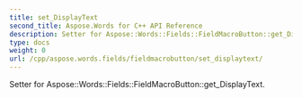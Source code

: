 ```yaml
---
title: set_DisplayText
second_title: Aspose.Words for C++ API Reference
description: Setter for Aspose::Words::Fields::FieldMacroButton::get_DisplayText. 
type: docs
weight: 0
url: /cpp/aspose.words.fields/fieldmacrobutton/set_displaytext/
---
```


Setter for Aspose::Words::Fields::FieldMacroButton::get_DisplayText. 

